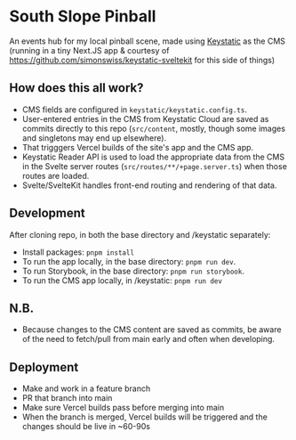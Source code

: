 # South Slope Pinball
An events hub for my local pinball scene, made using [Keystatic](www.keystatic.com) as the CMS (running in a tiny Next.JS app & courtesy of https://github.com/simonswiss/keystatic-sveltekit for this side of things) 

## How does this all work?
- CMS fields are configured in `keystatic/keystatic.config.ts`.
- User-entered entries in the CMS from Keystatic Cloud are saved as commits directly to this repo (`src/content`, mostly, though some images and singletons may end up elsewhere).
- That trigggers Vercel builds of the site's app and the CMS app.
- Keystatic Reader API is used to load the appropriate data from the CMS in the Svelte server routes (`src/routes/**/+page.server.ts`) when those routes are loaded.
- Svelte/SvelteKit handles front-end routing and rendering of that data.

## Development
After cloning repo, in both the base directory and /keystatic separately:
- Install packages: `pnpm install`
- To run the app locally, in the base directory: `pnpm run dev`.
- To run Storybook, in the base directory: `pnpm run storybook`.
- To run the CMS app locally, in /keystatic: `pnpm run dev`

## N.B.
- Because changes to the CMS content are saved as commits, be aware of the need to fetch/pull from main early and often when developing.

## Deployment
- Make and work in a feature branch
- PR that branch into main
- Make sure Vercel builds pass before merging into main
- When the branch is merged, Vercel builds will be triggered and the changes should be live in ~60-90s